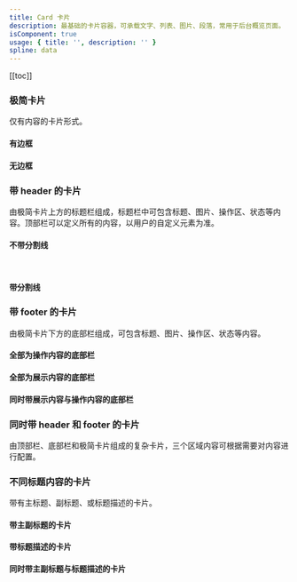 ```yaml
---
title: Card 卡片
description: 最基础的卡片容器，可承载文字、列表、图片、段落，常用于后台概览页面。
isComponent: true
usage: { title: '', description: '' }
spline: data
---
```


[[toc]]

<script>
import Usage from "../DocUsage.svelte"
</script>

<Usage></Usage>

### 极简卡片

仅有内容的卡片形式。

#### 有边框

<script>
import Bordered from '../../example/Bordered.svelte'
</script>

<Bordered></Bordered>

#### 无边框

<script>
import BorderedNone from '../../example/BorderedNone.svelte'
</script>

<BorderedNone></BorderedNone>

### 带 header 的卡片

由极简卡片上方的标题栏组成，标题栏中可包含标题、图片、操作区、状态等内容。顶部栏可以定义所有的内容，以用户的自定义元素为准。

#### 不带分割线

<script>
import Header from '../../example/Header.svelte'
</script>

<Header></Header>

#### 带分割线

<script>
import HeaderBordered from '../../example/HeaderBordered.svelte'
</script>

<HeaderBordered></HeaderBordered>

### 带 footer 的卡片

由极简卡片下方的底部栏组成，可包含标题、图片、操作区、状态等内容。

<script>
import Footer from '../../example/Footer.svelte'
</script>

<Footer></Footer>

#### 全部为操作内容的底部栏

<script>
import FooterActions from '../../example/FooterActions.svelte'
</script>

<FooterActions></FooterActions>

#### 全部为展示内容的底部栏

<script>
import FooterContent from '../../example/FooterContent.svelte'
</script>

<FooterContent></FooterContent>

#### 同时带展示内容与操作内容的底部栏

<script>
import FooterContentActions from '../../example/FooterContentActions.svelte'
</script>

<FooterContentActions></FooterContentActions>

### 同时带 header 和 footer 的卡片

由顶部栏、底部栏和极简卡片组成的复杂卡片，三个区域内容可根据需要对内容进行配置。

<script>
import HeaderSubtitleFooterActions from '../../example/HeaderSubtitleFooterActions.svelte'
</script>

<HeaderSubtitleFooterActions></HeaderSubtitleFooterActions>

<script>
import HeaderFooterActions from '../../example/HeaderFooterActions.svelte'
</script>

<HeaderFooterActions></HeaderFooterActions>

### 不同标题内容的卡片

带有主标题、副标题、或标题描述的卡片。

#### 带主副标题的卡片

<script>
import HeaderSubtitle from '../../example/HeaderSubtitle.svelte'
</script>

<HeaderSubtitle></HeaderSubtitle>

#### 带标题描述的卡片

<script>
import HeaderDescription from '../../example/HeaderDescription.svelte'
</script>

<HeaderDescription></HeaderDescription>

#### 同时带主副标题与标题描述的卡片

<script>
import HeaderSubtitleDescription from '../../example/HeaderSubtitleDescription.svelte'
</script>

<HeaderSubtitleDescription></HeaderSubtitleDescription>
